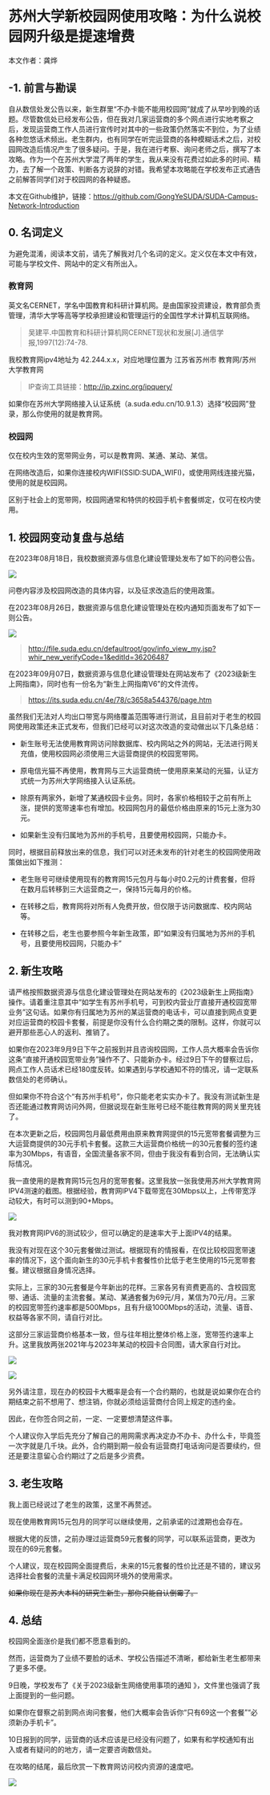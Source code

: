 # 苏州大学新校园网使用攻略：为什么说校园网升级是提速增费

本文作者：龚烨

## -1. 前言与勘误

自从数信处发公告以来，新生群里“不办卡能不能用校园网”就成了从早吵到晚的话题。尽管数信处已经发布公告，但在我对几家运营商的多个网点进行实地考察之后，发现运营商工作人员进行宣传时对其中的一些政策仍然落实不到位，为了业绩各种忽悠话术频出。老生群内，也有同学在听完运营商的各种模糊话术之后，对校园网改造后情况产生了很多疑问。于是，我在进行考察、询问老师之后，撰写了本攻略。作为一个在苏州大学混了两年的学生，我从来没有花费过如此多的时间、精力，去了解一个政策、判断各方说辞的对错。我希望本攻略能在学校发布正式通告之前解答同学们对于校园网的各种疑惑。

本文在Github维护，链接：https://github.com/GongYeSUDA/SUDA-Campus-Network-Introduction

## 0. 名词定义

为避免混淆，阅读本文前，请先了解我对几个名词的定义。定义仅在本文中有效，可能与学校文件、网站中的定义有所出入。

### 教育网

英文名CERNET，学名中国教育和科研计算机网。是由国家投资建设，教育部负责管理，清华大学等高等学校承担建设和管理运行的全国性学术计算机互联网络。

> 吴建平.中国教育和科研计算机网CERNET现状和发展[J].通信学报,1997(12):74-78.

我校教育网ipv4地址为 42.244.x.x，对应地理位置为 江苏省苏州市 教育网/苏州大学教育网

> IP查询工具链接：http://ip.zxinc.org/ipquery/

如果你在苏州大学网络接入认证系统（a.suda.edu.cn/10.9.1.3）选择“校园网”登录，那么你使用的就是教育网。

### 校园网

仅在校内生效的宽带网业务，可以是教育网、某通、某动、某信。

在网络改造后，如果你连接校内WIFI(SSID:SUDA_WIFI)，或使用网线连接光猫，使用的就是校园网。

区别于社会上的宽带网，校园网通常和特供的校园手机卡套餐绑定，仅可在校内使用。

## 1. 校园网变动复盘与总结

在2023年08月18日，我校数据资源与信息化建设管理处发布了如下的问卷公告。

![](1.jpg)

问卷内容涉及校园网改造的具体内容，以及征求改造后的使用政策。

在2023年08月26日，数据资源与信息化建设管理处在校内通知页面发布了如下一则公告。

![](2.png)

> http://file.suda.edu.cn/defaultroot/gov/info_view_my.jsp?whir_new_verifyCode=1&editId=36206487

在2023年09月07日，数据资源与信息化建设管理处在网站发布了《2023级新生上网指南》，同时也有一份名为“新生上网指南V6”的文件流传。

> https://its.suda.edu.cn/4e/78/c3658a544376/page.htm

虽然我们无法对人均出口带宽与网络覆盖范围等进行测试，且目前对于老生的校园网使用政策还未正式发布，但我们已经可以对这次改造的变动做出以下几条总结：

- 新生账号无法使用教育网访问除数据库、校内网站之外的网站，无法进行网关充值，使用校园网必须使用三大运营商提供的校园宽带网。

- 原电信光猫不再使用，教育网与三大运营商统一使用原来某动的光猫，认证方式统一为苏州大学网络接入认证系统。

- 除原有两家外，新增了某通校园卡业务。同时，各家价格相较于之前有所上涨，提供的宽带速率也有增加。校园网包月的最低价格由原来的15元上涨为30元。

- 如果新生没有归属地为苏州的手机号，且要使用校园网，只能办卡。

同时，根据目前释放出来的信息，我们可以对还未发布的针对老生的校园网使用政策做出如下推测：

- 老生账号可继续使用现有的教育网15元包月与每小时0.2元的计费套餐，但将在数月后转移到三大运营商之一，保持15元每月的价格。

- 在转移之后，教育网将对所有人免费开放，但仅限于访问数据库、校内网站等。

- 在转移之后，老生也要参照今年新生政策，即“如果没有归属地为苏州的手机号，且要使用校园网，只能办卡”

## 2. 新生攻略

请严格按照数据资源与信息化建设管理处在网站发布的《2023级新生上网指南》操作。请着重注意其中“如学生有苏州手机号，可到校内营业厅直接开通校园宽带业务”这句话。如果你有归属地为苏州的某运营商的电话卡，可以直接到网点变更对应运营商的校园卡套餐，前提是你没有什么合约期之类的限制。这样，你就可以避开那些恶心人的返利、推销了。

如果你在2023年9月9日下午之前报到并且咨询校园网，工作人员大概率会告诉你这条“直接开通校园宽带业务”操作不了、只能新办卡。经过9日下午的督察过后，网点工作人员话术已经180度反转。如果遇到与学校通知不符的情况，请一定联系数信处的老师确认。

但如果你不符合这个“有苏州手机号”，你只能老老实实办卡了。我没有测试新生是否还能通过教育网访问外网，但据说现在新生账号已经不能往教育网的网关里充钱了。

在本次更新之后，校园网包月最低费用由原来教育网提供的15元宽带套餐调整为三大运营商提供的30元手机卡套餐。这款三大运营商价格统一的30元套餐的签约速率为30Mbps，有语音，全国流量各家不同，但由于我没有看到合同，无法确认实际情况。

我一直使用的是教育网15元包月的宽带套餐。这里我放一张我使用苏州大学教育网IPV4测速的截图。根据经验，教育网IPV4下载带宽在30Mbps以上，上传带宽浮动较大，有时可以测到90+Mbps。

![](https://www.speedtest.net/result/15227504055.png)

我对教育网IPV6的测试较少，但可以确定的是速率大于上面IPV4的结果。

我没有对现在这个30元套餐做过测试。根据现有的情报看，在仅比较校园宽带速率的情况下，这个面向新生的30元手机卡套餐性价比低于老生使用的15元宽带套餐。建议根据自身情况选择。

实际上，三家的30元套餐是今年新出的花样。三家各另有资费更高的、含校园宽带、通话、流量的主流套餐。某动、某通套餐为69元/月，某信为70元/月。三家的校园宽带签约速率都是500Mbps，且有升级1000Mbps的活动，流量、语音、权益等各家不同，请自行对比。

这部分三家运营商价格基本一致，但与往年相比整体价格上涨，宽带签约速率上升。这里我放两张2021年与2023年某动的校园卡合同图，请大家自行对比。

![](2021.jpg)

![](2023.jpg)

另外请注意，现在办的校园卡大概率是会有一个合约期的，也就是说如果你在合约期结束之前不想用了、想注销，你就必须给运营商付合同上规定的违约金。

因此，在你签合同之前，一定、一定要想清楚这件事。

个人建议你入学后先充分了解自己的用网需求再决定办不办卡、办什么卡，毕竟签一次字就是几千块。此外，合约期到期一般会有运营商打电话询问是否要续约，但还是要注意留心合约期过了之后是多少资费。

## 3. 老生攻略

我上面已经说过了老生的政策，这里不再赘述。

现在使用教育网15元包月的同学可以继续使用，之前承诺的过渡期也会存在。

根据大佬的反馈，之前办理过运营商59元套餐的同学，可以联系运营商，更改为现在的69元套餐。

个人建议，现在校园网全面提费后，未来的15元套餐的性价比还是不错的，建议另选择社会套餐的流量卡满足校园网环境外的使用需求。

~~如果你现在是苏大本科的研究生新生，那你只能自认倒霉了。~~

## 4. 总结

校园网全面涨价是我们都不愿意看到的。

然而，运营商为了业绩不要脸的话术、学校公告描述不清晰，都给新生老生都带来了更多不便。

9日晚，学校发布了《关于2023级新生网络使用事项的通知
》，文件里也强调了我上面提到的一些问题。

如果你在督察之前到网点询问套餐，他们大概率会告诉你“只有69这一个套餐”“必须新办手机卡”。

10日报到的同学，运营商的话术应该是已经没有问题了，如果有和学校通知有出入或者有疑问的的地方，请一定要咨询数信处。

在攻略的结尾，最后欣赏一下教育网访问校内资源的速度吧。

![](3.png)